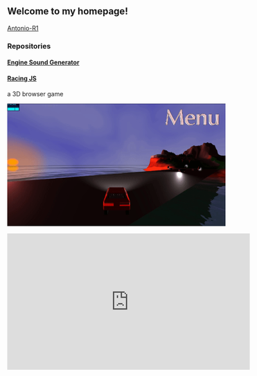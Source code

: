 ## Welcome to my homepage!
[Antonio-R1](https://github.com/Antonio-R1)

### Repositories

#### [Engine Sound Generator](https://github.com/Antonio-R1/engine-sound-generator)

#### [Racing JS](https://github.com/Antonio-R1/racing-js)
a 3D browser game

![Racing JS Island](https://raw.githubusercontent.com/Antonio-R1/racing-js/main/img/game_island.gif)

<iframe width="560" height="315" src="https://www.youtube-nocookie.com/embed/nCZ1Fv8dozI" title="YouTube video player" frameborder="0" allow="accelerometer; autoplay; clipboard-write; encrypted-media; gyroscope; picture-in-picture" allowfullscreen></iframe>

